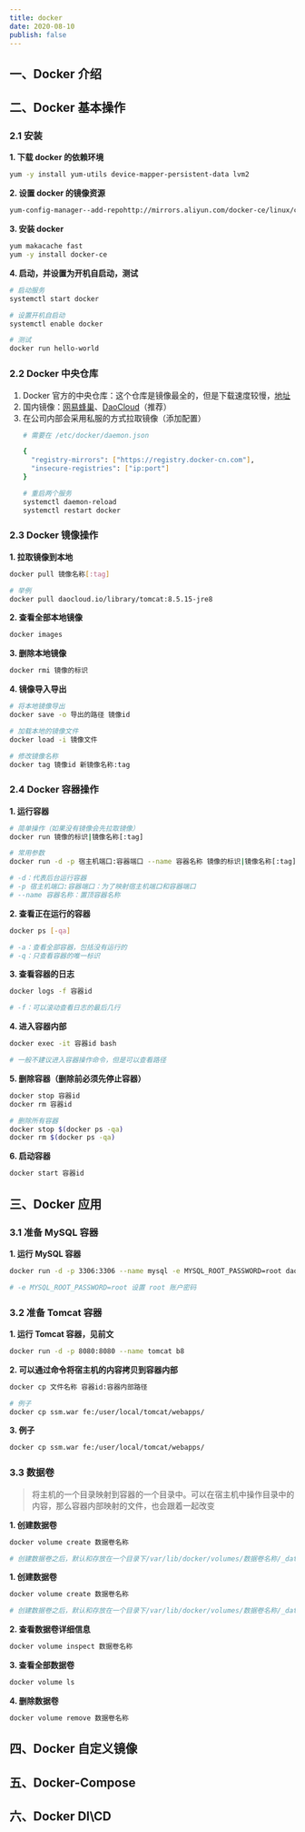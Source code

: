 ```yaml
---
title: docker
date: 2020-08-10
publish: false
---
```


## 一、Docker 介绍

## 二、Docker 基本操作

### 2.1 安装

**1. 下载 docker 的依赖环境**

```bash
yum -y install yum-utils device-mapper-persistent-data lvm2
```

**2. 设置 docker 的镜像资源**

```bash
yum-config-manager--add-repohttp://mirrors.aliyun.com/docker-ce/linux/centos/docker-ce.repo
```

**3. 安装 docker**

```bash
yum makacache fast
yum -y install docker-ce
```

**4. 启动，并设置为开机自启动，测试**

```bash
# 启动服务
systemctl start docker

# 设置开机自启动
systemctl enable docker

# 测试
docker run hello-world
```

### 2.2 Docker 中央仓库

1. Docker 官方的中央仓库：这个仓库是镜像最全的，但是下载速度较慢，[地址](https://hub.docker.com/)
2. 国内镜像：[网易蜂巢](https://c.163yun.com/hub#/home)、[DaoCloud](http://hub.daocloud.io/)（推荐）
3. 在公司内部会采用私服的方式拉取镜像（添加配置）
   ```bash
   # 需要在 /etc/docker/daemon.json

   {
     "registry-mirrors": ["https://registry.docker-cn.com"],
     "insecure-registries": ["ip:port"]
   }

   # 重启两个服务
   systemctl daemon-reload
   systemctl restart docker
   ```

### 2.3 Docker 镜像操作

**1. 拉取镜像到本地**

```bash
docker pull 镜像名称[:tag]

# 举例
docker pull daocloud.io/library/tomcat:8.5.15-jre8
```

**2. 查看全部本地镜像**

```bash
docker images
```

**3. 删除本地镜像**

```bash
docker rmi 镜像的标识
```

**4. 镜像导入导出**

```bash
# 将本地镜像导出
docker save -o 导出的路径 镜像id

# 加载本地的镜像文件
docker load -i 镜像文件

# 修改镜像名称
docker tag 镜像id 新镜像名称:tag
```

### 2.4 Docker 容器操作

**1. 运行容器**

```bash
# 简单操作（如果没有镜像会先拉取镜像）
docker run 镜像的标识|镜像名称[:tag]

# 常用参数
docker run -d -p 宿主机端口:容器端口 --name 容器名称 镜像的标识|镜像名称[:tag]

# -d：代表后台运行容器
# -p 宿主机端口:容器端口：为了映射宿主机端口和容器端口
# --name 容器名称：置顶容器名称
```

**2. 查看正在运行的容器**

```bash
docker ps [-qa]

# -a：查看全部容器，包括没有运行的
# -q：只查看容器的唯一标识
```

**3. 查看容器的日志**

```bash
docker logs -f 容器id

# -f：可以滚动查看日志的最后几行
```

**4. 进入容器内部**

```bash
docker exec -it 容器id bash

# 一般不建议进入容器操作命令，但是可以查看路径
```

**5. 删除容器（删除前必须先停止容器）**

```bash
docker stop 容器id
docker rm 容器id

# 删除所有容器
docker stop $(docker ps -qa)
docker rm $(docker ps -qa)
```

**6. 启动容器**

```bash
docker start 容器id
```

## 三、Docker 应用

### 3.1 准备 MySQL 容器

**1. 运行 MySQL 容器**

```bash
docker run -d -p 3306:3306 --name mysql -e MYSQL_ROOT_PASSWORD=root daocloud.io/library/mysql:5.7.4

# -e MYSQL_ROOT_PASSWORD=root 设置 root 账户密码
```

### 3.2 准备 Tomcat 容器

**1. 运行 Tomcat 容器，见前文**

```bash
docker run -d -p 8080:8080 --name tomcat b8
```

**2. 可以通过命令将宿主机的内容拷贝到容器内部**

```bash
docker cp 文件名称 容器id:容器内部路径

# 例子
docker cp ssm.war fe:/user/local/tomcat/webapps/
```

**3. 例子**

```bash
docker cp ssm.war fe:/user/local/tomcat/webapps/
```

### 3.3 数据卷

> 将主机的一个目录映射到容器的一个目录中。可以在宿主机中操作目录中的内容，那么容器内部映射的文件，也会跟着一起改变

**1. 创建数据卷**

```bash
docker volume create 数据卷名称

# 创建数据卷之后，默认和存放在一个目录下/var/lib/docker/volumes/数据卷名称/_data
```

**1. 创建数据卷**

```bash
docker volume create 数据卷名称

# 创建数据卷之后，默认和存放在一个目录下/var/lib/docker/volumes/数据卷名称/_data
```

**2. 查看数据卷详细信息**

```bash
docker volume inspect 数据卷名称
```

**3. 查看全部数据卷**

```bash
docker volume ls
```

**4. 删除数据卷**

```bash
docker volume remove 数据卷名称
```

## 四、Docker 自定义镜像

## 五、Docker-Compose

## 六、Docker DI\CD